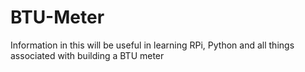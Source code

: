 # BTU-Meter
Information in this will be useful in learning RPi, Python and all things associated with building a BTU meter
